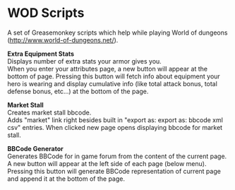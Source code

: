 WOD Scripts
===

A set of Greasemonkey scripts which help while playing World of dungeons (http://www.world-of-dungeons.net/).


<b>Extra Equipment Stats</b><br/>
Displays number of extra stats your armor gives you.<br/>
When you enter your attributes page, a new button will appear at the bottom of page. 
Pressing this button will fetch info about equipment your hero is wearing and display cumulative info (like total attack bonus, total defense bonus, etc...) at the bottom of the page.


<b>Market Stall</b><br/>
Creates market stall bbcode.<br/>
Adds "market" link right besides built in "export as: export as: bbcode xml csv" entries.
When clicked new page opens displaying bbcode for market stall.

<b>BBCode Generator</b><br/>
Generates BBCode for in game forum from the content of the current page.<br/>
A new button will appear at the left side of each page (below menu).
Pressing this button will generate BBCode representation of current page and append it at the bottom of the page.
